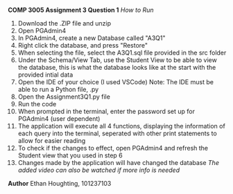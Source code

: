 **COMP 3005 Assignment 3 Question 1**
*How to Run*
1. Download the .ZIP file and unzip
2. Open PGAdmin4
3. In PGAdmin4, create a new Database called "A3Q1"
4. Right click the database, and press "Restore"
5. When selecting the file, select the A3Q1.sql file provided in the src folder
6. Under the Schema/View Tab, use the Student View to be able to view the database, this is what the database looks like at the start with the provided intial data
7. Open the IDE of your choice (I used VSCode) Note: The IDE must be able to run a Python file, .py
8. Open the Assignment3Q1.py file
9. Run the code
10. When prompted in the terminal, enter the password set up for PGAdmin4 (user dependent)
11. The application will execute all 4 functions, displaying the information of each query into the terminal, seperated with other print statements to allow for easier reading
12. To check if the changes to effect, open PGAdmin4 and refresh the Student view that you used in step 6
13. Changes made by the application will have changed the database
*The added video can also be watched if more info is needed*

**Author**
Ethan Houghting, 101237103
